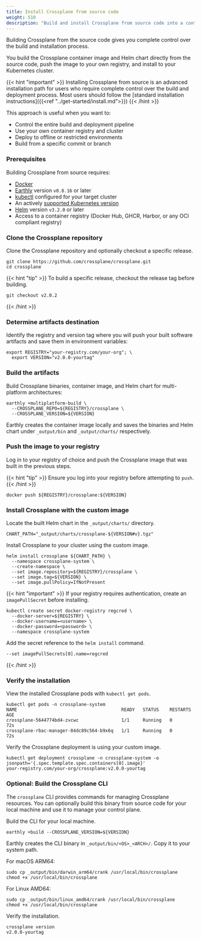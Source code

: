 ```yaml
---
title: Install Crossplane from source code
weight: 510
description: "Build and install Crossplane from source code into a control plane"
---
```


Building Crossplane from the source code gives you complete control over the
build and installation process.

You build the Crossplane container image and Helm chart directly from the source
code, push the image to your own registry, and install to your Kubernetes
cluster.

{{< hint "important" >}}
Installing Crossplane from source is an advanced installation path for users who
require complete control over the build and deployment process. Most users
should follow the [standard installation instructions]({{<ref "../get-started/install.md">}})
{{< /hint >}}

This approach is useful when you want to:
- Control the entire build and deployment pipeline
- Use your own container registry and cluster
- Deploy to offline or restricted environments
- Build from a specific commit or branch

### Prerequisites

Building Crossplane from source requires:

- [Docker](https://docs.docker.com/get-docker/)
- [Earthly](https://earthly.dev/get-earthly) version `v0.8.16` or later
- [kubectl](https://kubernetes.io/docs/tasks/tools/) configured for your target cluster
- An actively [supported Kubernetes version](https://kubernetes.io/releases/patch-releases/#support-period)
- [Helm](https://helm.sh/docs/intro/install/) version `v3.2.0` or later
- Access to a container registry (Docker Hub, GHCR, Harbor, or any OCI compliant
  registry)

### Clone the Crossplane repository

Clone the Crossplane repository and optionally checkout a specific release.

```shell {copy-lines="all"}
git clone https://github.com/crossplane/crossplane.git
cd crossplane
```

{{< hint "tip" >}}
To build a specific release, checkout the release tag before building.

```shell
git checkout v2.0.2
```
{{< /hint >}}

### Determine artifacts destination

<!-- vale gitlab.FutureTense = NO -->
Identify the registry and version tag where you will push your built
software artifacts and save them in environment variables:
<!-- vale gitlab.FutureTense = YES -->

```shell {copy-lines="all"}
export REGISTRY="your-registry.com/your-org"; \
  export VERSION="v2.0.0-yourtag"
```

### Build the artifacts

Build Crossplane binaries, container image, and Helm chart for multi-platform architectures:

```shell {copy-lines="all"}
earthly +multiplatform-build \
  --CROSSPLANE_REPO=${REGISTRY}/crossplane \
  --CROSSPLANE_VERSION=${VERSION}
```

Earthly creates the container image locally and saves the binaries and Helm
chart under `_output/bin` and `_output/charts/` respectively.

### Push the image to your registry

<!-- vale write-good.Passive = NO -->
Log in to your registry of choice and push the Crossplane image that was built
in the previous steps.
<!-- vale write-good.Passive = YES -->

{{< hint "tip" >}}
Ensure you log into your registry before attempting to `push`.
{{< /hint >}}

```shell {copy-lines="all"}
docker push ${REGISTRY}/crossplane:${VERSION}
```

### Install Crossplane with the custom image

Locate the built Helm chart in the `_output/charts/` directory.

```shell {copy-lines="all"}
CHART_PATH="_output/charts/crossplane-${VERSION#v}.tgz"
```

Install Crossplane to your cluster using the custom image.

```shell {copy-lines="all"}
helm install crossplane ${CHART_PATH} \
  --namespace crossplane-system \
  --create-namespace \
  --set image.repository=${REGISTRY}/crossplane \
  --set image.tag=${VERSION} \
  --set image.pullPolicy=IfNotPresent
```

{{< hint "important" >}} If your registry requires authentication, create an
`imagePullSecret` before installing.

```shell
kubectl create secret docker-registry regcred \
  --docker-server=${REGISTRY} \
  --docker-username=<username> \
  --docker-password=<password> \
  --namespace crossplane-system
```

Add the secret reference to the `helm install` command.

```shell
--set imagePullSecrets[0].name=regcred
```
{{< /hint >}}

### Verify the installation

View the installed Crossplane pods with `kubectl get pods`.

```shell {copy-lines="1"}
kubectl get pods -n crossplane-system
NAME                                       READY   STATUS    RESTARTS   AGE
crossplane-5644774bd4-zvcwc                1/1     Running   0          72s
crossplane-rbac-manager-84dc89c564-b9x6q   1/1     Running   0          72s
```

Verify the Crossplane deployment is using your custom image.

```shell {copy-lines="1"}
kubectl get deployment crossplane -n crossplane-system -o jsonpath='{.spec.template.spec.containers[0].image}'
your-registry.com/your-org/crossplane:v2.0.0-yourtag
```

### Optional: Build the Crossplane CLI

The `crossplane` CLI provides commands for managing Crossplane resources. You
can optionally build this binary from source code for your local machine and use
it to manage your control plane.

Build the CLI for your local machine.

```shell {copy-lines="all"}
earthly +build --CROSSPLANE_VERSION=${VERSION}
```

Earthly creates the CLI binary in `_output/bin/<OS>_<ARCH>/`. Copy it to your
system path.

For macOS ARM64:
```shell {copy-lines="all"}
sudo cp _output/bin/darwin_arm64/crank /usr/local/bin/crossplane
chmod +x /usr/local/bin/crossplane
```

For Linux AMD64:
```shell {copy-lines="all"}
sudo cp _output/bin/linux_amd64/crank /usr/local/bin/crossplane
chmod +x /usr/local/bin/crossplane
```

Verify the installation.

```shell {copy-lines="1"}
crossplane version
v2.0.0-yourtag
```
